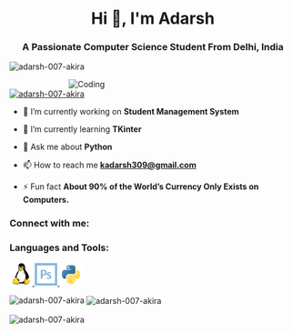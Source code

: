 <h1 align="center">Hi 👋, I'm Adarsh</h1>
<h3 align="center">A Passionate Computer Science Student From Delhi, India</h3>

<p align="left"> <img src="https://komarev.com/ghpvc/?username=adarsh-007-akira&label=Profile%20views&color=0e75b6&style=flat" alt="adarsh-007-akira" /> </p>

<img align="right" alt="Coding" width="400" src="https://raw.githubusercontent.com/gist/MedRedha/fd8e2481bde2610c96b9aafde543879c/raw/88624e8d31c4295973dcb7c900dacf0edc0a6d99/coding.gif">

<p align="left"> <a href="https://github.com/ryo-ma/github-profile-trophy"><img src="https://github-profile-trophy.vercel.app/?username=adarsh-007-akira" alt="adarsh-007-akira" /></a> </p>

- 🔭 I’m currently working on **Student Management System**

- 🌱 I’m currently learning **TKinter**

- 💬 Ask me about **Python**

- 📫 How to reach me **kadarsh309@gmail.com**

- ⚡ Fun fact **About 90% of the World’s Currency Only Exists on Computers.**

<h3 align="left">Connect with me:</h3>
<p align="left">
</p>

<h3 align="left">Languages and Tools:</h3>
<p align="left"> <a href="https://www.linux.org/" target="_blank" rel="noreferrer"> <img src="https://raw.githubusercontent.com/devicons/devicon/master/icons/linux/linux-original.svg" alt="linux" width="40" height="40"/> </a> <a href="https://www.photoshop.com/en" target="_blank" rel="noreferrer"> <img src="https://raw.githubusercontent.com/devicons/devicon/master/icons/photoshop/photoshop-line.svg" alt="photoshop" width="40" height="40"/> </a> <a href="https://www.python.org" target="_blank" rel="noreferrer"> <img src="https://raw.githubusercontent.com/devicons/devicon/master/icons/python/python-original.svg" alt="python" width="40" height="40"/> </a> </p>

<p><img align="left" src="https://github-readme-stats.vercel.app/api/top-langs?username=adarsh-007-akira&show_icons=true&locale=en&layout=compact" alt="adarsh-007-akira" /></p>

<p>&nbsp;<img align="center" src="https://github-readme-stats.vercel.app/api?username=adarsh-007-akira&show_icons=true&locale=en" alt="adarsh-007-akira" /></p>

<p><img align="center" src="https://github-readme-streak-stats.herokuapp.com/?user=adarsh-007-akira&" alt="adarsh-007-akira" /></p>

